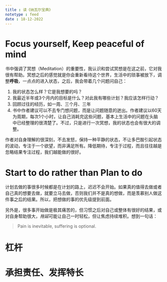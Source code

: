 ```yaml
---
title : 读《纳瓦尔宝典》
notetype : feed
date : 18-12-2022
---
```


# Focus yourself, Keep peaceful of mind

书中强调了冥想（Meditation）的重要性，我认识和尝试冥想是在这之前，它对我很有帮助。冥想之后的感觉就是你会重新看待这个世界，生活中的琐事被放下，调整**呼吸**，一点点的进入状态，之后，我会带着几个问题问自己：
1. 我的状态怎么样？它是我想要的吗？
2. 我最近半年或3个月内的目标是什么？对此我有哪些计划？我应该怎样行动？
3. 回顾过往的经历，如一周、三个月、三年
4. 书中作者建议可以不去专门想问题，而是让问题随意的迸出。作者建议以60天为周期，每次1个小时，让自己消耗完这些问题，基本上生活中的问题在头脑中已经整理的很清楚了。不过，只是进行一次冥想，我的状态也会有很大的调整。

作者对自身理解的很深刻，不去发怒，保持一种平静的状态，不让多巴胺引起状态的波动，专注于一个欲望，而非满足所有。降低期待，专注于过程，而且往往越是忽略结果专注过程，我们越能做的很好。

# Start to do rather than Plan to do

计划去做的事很多时候都是在计划的路上，迟迟不会开始。如果真的值得去做或者自己真的想要去做，就要立马去做，否则我们并不是真的想做，而是羡慕别人做这件事之后的结果。所以，把想做的事的优先级提到前面。

另外是，很多事开始做是极其痛苦的，但习惯之后对自己或整体有很好的结果，或对自身帮助很大，*拖延*可能让自己一时轻松，但让焦虑持续堆积。想到一句话：

> Pain is inevitable, suffering is optional.

# 杠杆



# 承担责任、发挥特长